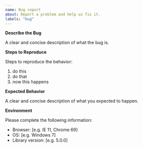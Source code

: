 ```yaml
---
name: Bug report
about: Report a problem and help us fix it.
labels: "bug"
---
```



__Describe the Bug__

A clear and concise description of what the bug is.


__Steps to Reproduce__

Steps to reproduce the behavior:

1. do this
2. do that
3. now this happens


__Expected Behavior__

A clear and concise description of what you expected to happen.


__Environment__

Please complete the following information:

 - Browser: [e.g. IE 11, Chrome 69]
 - OS: [e.g. Windows 7]
 - Library version: [e.g. 5.0.0]